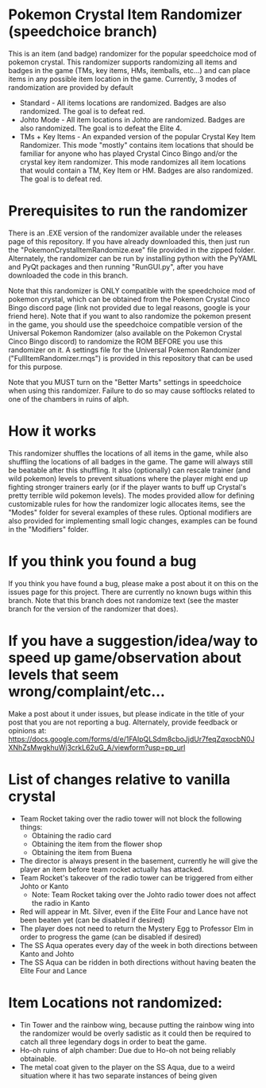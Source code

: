 # Pokemon Crystal Item Randomizer (speedchoice branch)
This is an item (and badge) randomizer for the popular speedchoice mod of pokemon crystal. This randomizer supports randomizing all items and badges in the game (TMs, key items, HMs, itemballs, etc...) and can place items in any possible item location in the game. Currently, 3 modes of randomization are provided by default
  * Standard - All items locations are randomized. Badges are also randomized. The goal is to defeat red.
  * Johto Mode - All item locations in Johto are randomized. Badges are also randomized. The goal is to defeat the Elite 4.
  * TMs + Key Items - An expanded version of the popular Crystal Key Item Randomizer. This mode "mostly" contains item locations that should be familiar for anyone who has played Crystal Cinco Bingo and/or the crystal key item randomizer. This mode randomizes all item locations that would contain a TM, Key Item or HM. Badges are also randomized. The goal is to defeat red.

# Prerequisites to run the randomizer
There is an .EXE version of the randomizer available under the releases page of this repository. If you have already downloaded this, then just run the "PokemonCrystalItemRandomize.exe" file provided in the zipped folder.
Alternately, the randomizer can be run by installing python with the PyYAML and PyQt packages and then running "RunGUI.py", after you have downloaded the code in this branch.

Note that this randomizer is ONLY compatible with the speedchoice mod of pokemon crystal, which can be obtained from the Pokemon Crystal Cinco Bingo discord page (link not provided due to legal reasons, google is your friend here). Note that if you want to also randomize the pokemon present in the game, you should use the speedchoice compatible version of the Universal Pokemon Randomizer (also available on the Pokemon Crystal Cinco Bingo discord) to randomize the ROM BEFORE you use this randomizer on it. A settings file for the Universal Pokemon Randomizer ("FullItemRandomizer.rnqs") is provided in this repository that can be used for this purpose.

Note that you MUST turn on the "Better Marts" settings in speedchoice when using this randomizer. Failure to do so may cause softlocks related to one of the chambers in ruins of alph.

# How it works
This randomizer shuffles the locations of all items in the game, while also shuffling the locations of all badges in the game. The game will always still be beatable after this shuffling. It also (optionally) can rescale trainer (and wild pokemon) levels to prevent situations where the player might end up fighting stronger trainers early (or if the player wants to buff up Crystal's pretty terrible wild pokemon levels). The modes provided allow for defining customizable rules for how the randomizer logic allocates items, see the "Modes" folder for several examples of these rules. Optional modifiers are also provided for implementing small logic changes, examples can be found in the "Modifiers" folder.

# If you think you found a bug
If you think you have found a bug, please make a post about it on this on the issues page for this project. There are currently no known bugs within this branch. Note that this branch does not randomize text (see the master branch for the version of the randomizer that does).

# If you have a suggestion/idea/way to speed up game/observation about levels that seem wrong/complaint/etc...
Make a post about it under issues, but please indicate in the title of your post that you are not reporting a bug. Alternately, provide feedback or opinions at: https://docs.google.com/forms/d/e/1FAIpQLSdm8cboJjdUr7feqZqxocbN0JXNhZsMwgkhuWj3crkL62uG_A/viewform?usp=pp_url

# List of changes relative to vanilla crystal
  * Team Rocket taking over the radio tower will not block the following things:
    * Obtaining the radio card
    * Obtaining the item from the flower shop
    * Obtaining the item from Buena
  * The director is always present in the basement, currently he will give the player an item before team rocket actually has attacked.
  * Team Rocket's takeover of the radio tower can be triggered from either Johto or Kanto
    * Note: Team Rocket taking over the Johto radio tower does not affect the radio in Kanto
  * Red will appear in Mt. Silver, even if the Elite Four and Lance have not been beaten yet (can be disabled if desired)
  * The player does not need to return the Mystery Egg to Professor Elm in order to progress the game (can be disabled if desired)
  * The SS Aqua operates every day of the week in both directions between Kanto and Johto
  * The SS Aqua can be ridden in both directions without having beaten the Elite Four and Lance
# Item Locations not randomized:
  * Tin Tower and the rainbow wing, because putting the rainbow wing into the randomizer would be overly sadistic as it could then be required to catch all three legendary dogs in order  to beat the game.
  * Ho-oh ruins of alph chamber: Due due to Ho-oh not being reliably obtainable.
  * The metal coat given to the player on the SS Aqua, due to a weird situation where it has two separate instances of being given
